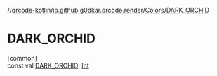 //[qrcode-kotlin](../../../index.md)/[io.github.g0dkar.qrcode.render](../index.md)/[Colors](index.md)/[DARK_ORCHID](-d-a-r-k_-o-r-c-h-i-d.md)

# DARK_ORCHID

[common]\
const val [DARK_ORCHID](-d-a-r-k_-o-r-c-h-i-d.md): [Int](https://kotlinlang.org/api/latest/jvm/stdlib/kotlin/-int/index.html)

